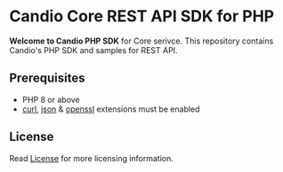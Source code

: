 # Candio Core REST API SDK for PHP

__Welcome to Candio PHP SDK__ for Core serivce. This repository contains Candio's PHP SDK and samples for REST API.

## Prerequisites

- PHP 8 or above
- [curl](https://secure.php.net/manual/en/book.curl.php), [json](https://secure.php.net/manual/en/book.json.php) & [openssl](https://secure.php.net/manual/en/book.openssl.php) extensions must be enabled

## License

Read [License](LICENSE) for more licensing information.

